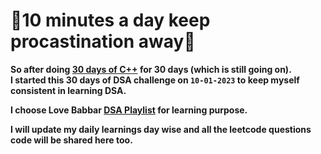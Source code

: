 # 💭10 minutes a day keep procastination away💯<br>
<b>So after doing [30 days of C++](https://github.com/ItsAnkitPatel/30-Days-Of-cpp) for 30 days (which is still going on).<br>
I started this 30 days of DSA challenge on `10-01-2023` to keep myself consistent in learning DSA.

I choose Love Babbar [DSA Playlist](https://youtube.com/playlist?list=PLDzeHZWIZsTryvtXdMr6rPh4IDexB5NIA) for learning purpose.

I will update my daily learnings day wise and all the leetcode questions code will be shared here too.
</b>
